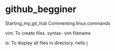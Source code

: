 # github_begginer
Starting_my_git_hub
Commenting linux commands

vim:
To create files.
syntax- vim filename

ls:
To display all files in directory.
hello
j

